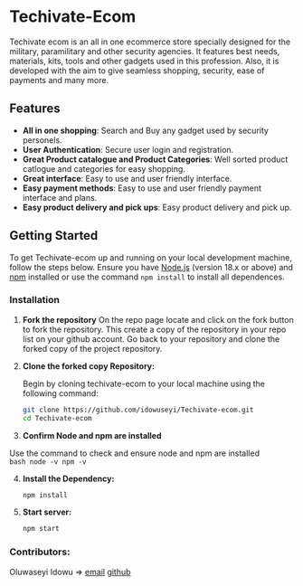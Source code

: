 # Techivate-Ecom

Techivate ecom is an all in one ecommerce store specially designed for the military, paramilitary and other security agencies. It features best needs, materials, kits, tools and other gadgets used in this profession. Also, it is developed with the aim to give seamless shopping, security, ease of payments and many more.

## Features

-   **All in one shopping**: Search and Buy any gadget used by security personels.
-   **User Authentication**: Secure user login and registration.
-   **Great Product catalogue and Product Categories**: Well sorted product catlogue and categories for easy shopping.
-   **Great interface**: Easy to use and user friendly interface.
-   **Easy payment methods**: Easy to use and user friendly payment interface and plans.
-   **Easy product delivery and pick ups**: Easy product delivery and pick up.

## Getting Started

To get Techivate-ecom up and running on your local development machine, follow the steps below. Ensure you have [Node.js](https://nodejs.org/) (version 18.x or above) and [npm](https://npmjs.com/) installed or use the command `npm install` to install all dependences.

### Installation

1. **Fork the repository**
    On the repo page locate and click on the fork button to fork the repository. This create a copy of the repository in your repo list on your github account. Go back to your repository and clone the forked copy of the project repository. 

2. **Clone the forked copy Repository:**

    Begin by cloning techivate-ecom to your local machine using the following command:

    ```bash
    git clone https://github.com/idowuseyi/Techivate-ecom.git
    cd Techivate-ecom

    ```
3. **Confirm Node and npm are installed**

Use the command to check and ensure node and npm are installed  
    ```bash
    node -v
    npm -v
    ```

4. **Install the Dependency:**

    ```bash
    npm install

    ```

5. **Start server:**

    ```bash
    npm start
    ```

### Contributors:
Oluwaseyi Idowu => [email](idowuseyi22@gmail.com) [github](https://github.com/idowuseyi/) 